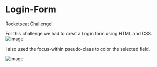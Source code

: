 # Login-Form
Rocketseat Challenge!

For this challenge we had to creat a Login form using HTML and CSS.
![image](https://user-images.githubusercontent.com/101658322/174596023-74b70be1-59b6-47a7-9ed2-985b934f6556.png)

I also used the focus-within pseudo-class to color the selected field.

![image](https://user-images.githubusercontent.com/101658322/174597908-57e06cef-c9f1-45ea-b455-c6a73bd5a42d.png)
